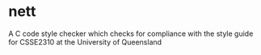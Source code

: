 # nett
A C code style checker which checks for compliance with the style guide for CSSE2310 at the University of Queensland
